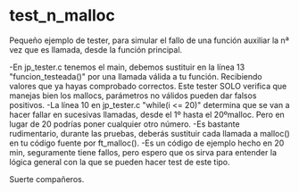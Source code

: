 # test_n_malloc
Pequeño ejemplo de tester, para simular el fallo de una función auxiliar la nª vez que es llamada, desde la función principal.

-En jp_tester.c tenemos el main, debemos sustituir en la línea 13 "funcion_testeada()" por una llamada válida a tu función. Recibiendo valores que ya hayas comprobado correctos. Este tester SOLO verifica que manejas bien los mallocs, parámetros no válidos pueden dar falsos positivos.
-La línea 10 en jp_tester.c "while(i <= 20)" determina que se van a hacer fallar en sucesivas llamadas, desde el 1º hasta el 20ºmalloc. Pero en lugar de 20 podrías poner cualquier otro número.
-Es bastante rudimentario, durante las pruebas, deberás sustituir cada llamada a malloc() en tu código fuente por ft_malloc().
-Es un código de ejemplo hecho en 20 min, seguramente tiene fallos, pero espero que os sirva para entender la lógica general con la que se pueden hacer test de este tipo.

Suerte compañeros.